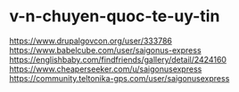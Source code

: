 # v-n-chuyen-quoc-te-uy-tin
https://www.drupalgovcon.org/user/333786 https://www.babelcube.com/user/saigonus-express https://englishbaby.com/findfriends/gallery/detail/2424160 https://www.cheaperseeker.com/u/saigonusexpress https://community.teltonika-gps.com/user/saigonusexpress
